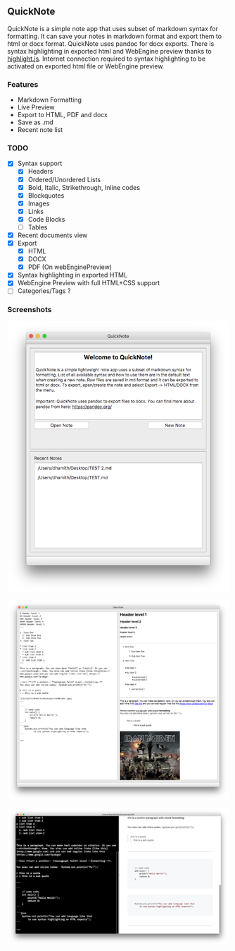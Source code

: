## QuickNote


QuickNote is a simple note app that uses subset of markdown syntax for formatting. It can save your notes in markdown format and export them to html or docx format. QuickNote uses pandoc for docx exports. There is syntax highlighting in exported html and WebEngine preview thanks to [highlight.js](https://highlightjs.org). Internet connection required to syntax highlighting to be activated on exported html file or WebEngine preview.

### Features
- Markdown Formatting
- Live Preview
- Export to HTML, PDF and docx
- Save as .md
- Recent note list

### TODO

- [x] Syntax support
  - [x] Headers
  - [x] Ordered/Unordered Lists
  - [x] Bold, Italic, Strikethrough, Inline codes
  - [x] Blockquotes
  - [x] Images
  - [x] Links
  - [x] Code Blocks
  - [ ] Tables 
- [x] Recent documents view
- [x] Export
  - [x] HTML
  - [x] DOCX
  - [x] PDF (On webEnginePreview)
- [x] Syntax highlighting in exported HTML
- [x] WebEngine Preview with full HTML+CSS support
- [ ] Categories/Tags ? 

### Screenshots


![](screenshots/MainWindow.png)

![](screenshots/NewNoteWindow.png)

![](screenshots/WebEnginePreview.png)
